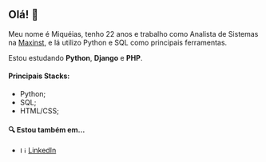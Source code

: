 ## Olá! 👋

Meu nome é Miquéias, tenho 22 anos e trabalho como Analista de Sistemas na [Maxinst](https://maxinst.com.br/), e lá utilizo Python e SQL como principais ferramentas.


Estou estudando **Python**, **Django** e **PHP**.

#### Principais Stacks:
- Python;
- SQL;
- HTML/CSS;

#### :mag: Estou também em...
<ul>
  <li>
    <img src="https://user-images.githubusercontent.com/3603793/87078013-6b09a380-c1fa-11ea-9ca0-6789b1cafb1c.png" width="12" alt="Linkedin"> 
    <a href="https://www.linkedin.com/in/r-miqueias/" target="_blank" title="LinkedIn">LinkedIn</a>
  </li>
</ul>
